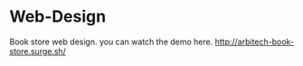 # Web-Design
Book store web design. you can watch the demo here.
http://arbitech-book-store.surge.sh/

